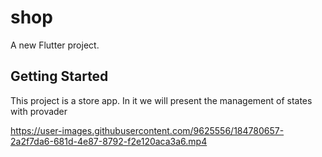 # shop

A new Flutter project.

## Getting Started

This project is a store app. In it we will present the management of states with provader



https://user-images.githubusercontent.com/9625556/184780657-2a2f7da6-681d-4e87-8792-f2e120aca3a6.mp4



